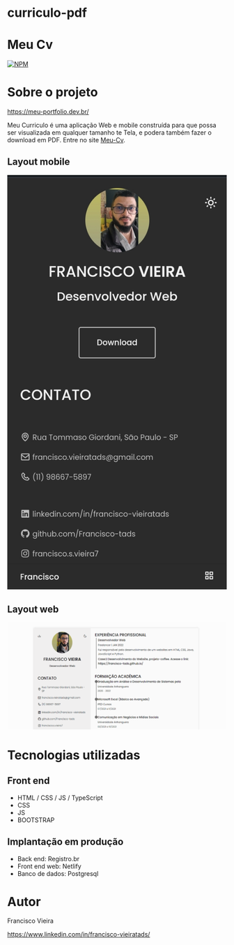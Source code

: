 # curriculo-pdf
# Meu Cv 
[![NPM](https://img.shields.io/npm/l/react)](https://github.com/Francisco-tads/curriculo-pdf/blob/master/LICENCE) 

# Sobre o projeto

https://meu-portfolio.dev.br/

Meu Curriculo é uma aplicação Web e mobile construída para que possa ser visualizada em qualquer tamanho te Tela, e podera também fazer o download em PDF. Entre no site  [Meu-Cv](https://meu-portfolio.dev.br/ "Site do Meu Curriculo").



## Layout mobile
![Mobile 1](https://github.com/Francisco-tads/curriculo-pdf/blob/master/assets/Meu-Cv2.jpg) 

## Layout web
![Web 1](https://github.com/Francisco-tads/curriculo-pdf/blob/master/assets/Cv-Francisco.png)


## 

# Tecnologias utilizadas

## Front end
- HTML / CSS / JS / TypeScript
- CSS
- JS
- BOOTSTRAP
## Implantação em produção
- Back end: Registro.br
- Front end web: Netlify
- Banco de dados: Postgresql

# Autor

Francisco Vieira

https://www.linkedin.com/in/francisco-vieiratads/

